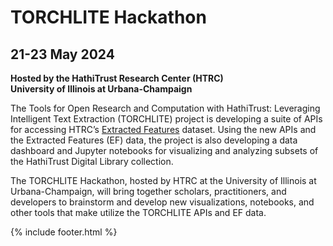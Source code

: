 # TORCHLITE Hackathon
## 21-23 May 2024

**Hosted by the HathiTrust Research Center (HTRC)**  
**University of Illinois at Urbana-Champaign**

The Tools for Open Research and Computation with HathiTrust: Leveraging Intelligent Text Extraction (TORCHLITE) project is developing a suite of APIs for accessing HTRC’s [Extracted Features](https://analytics.hathitrust.org/datasets/) dataset. Using the new APIs and the Extracted Features (EF) data, the project is also developing a data dashboard and Jupyter notebooks for visualizing and analyzing subsets of the HathiTrust Digital Library collection.

The TORCHLITE Hackathon, hosted by HTRC at the University of Illinois at Urbana-Champaign, will bring together scholars, practitioners, and developers to brainstorm and develop new visualizations, notebooks, and other tools that make utilize the TORCHLITE APIs and EF data.

{% include footer.html %}